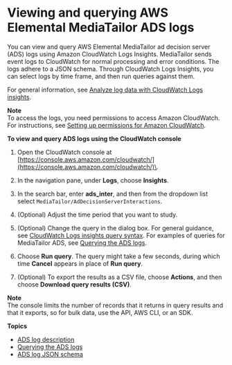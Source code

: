 # Viewing and querying AWS Elemental MediaTailor ADS logs<a name="monitor-cloudwatch-ads-logs"></a>

You can view and query AWS Elemental MediaTailor ad decision server \(ADS\) logs using Amazon CloudWatch Logs Insights\. MediaTailor sends event logs to CloudWatch for normal processing and error conditions\. The logs adhere to a JSON schema\. Through CloudWatch Logs Insights, you can select logs by time frame, and then run queries against them\. 

For general information, see [Analyze log data with CloudWatch Logs insights](https://docs.aws.amazon.com/AmazonCloudWatch/latest/logs/AnalyzingLogData.html)\. 

**Note**  
To access the logs, you need permissions to access Amazon CloudWatch\. For instructions, see [Setting up permissions for Amazon CloudWatch](monitoring-permissions.md)\. 

**To view and query ADS logs using the CloudWatch console**

1. Open the CloudWatch console at [https://console.aws.amazon.com/cloudwatch/](https://console.aws.amazon.com/cloudwatch/)\.

1. In the navigation pane, under **Logs**, choose **Insights**\.

1. In the search bar, enter **ads\_inter**, and then from the dropdown list select `MediaTailor/AdDecisionServerInteractions`\.

1. \(Optional\) Adjust the time period that you want to study\. 

1. \(Optional\) Change the query in the dialog box\. For general guidance, see [CloudWatch Logs insights query syntax](https://docs.aws.amazon.com/AmazonCloudWatch/latest/logs/CWL_QuerySyntax.html)\. For examples of queries for MediaTailor ADS, see [Querying the ADS logs](querying-the-ads-logs.md)\.

1. Choose **Run query**\. The query might take a few seconds, during which time **Cancel** appears in place of **Run query**\. 

1. \(Optional\) To export the results as a CSV file, choose **Actions**, and then choose **Download query results \(CSV\)**\. 

**Note**  
The console limits the number of records that it returns in query results and that it exports, so for bulk data, use the API, AWS CLI, or an SDK\.

**Topics**
+ [ADS log description](ads-log-description.md)
+ [Querying the ADS logs](querying-the-ads-logs.md)
+ [ADS log JSON schema](ads-log-json-schema.md)